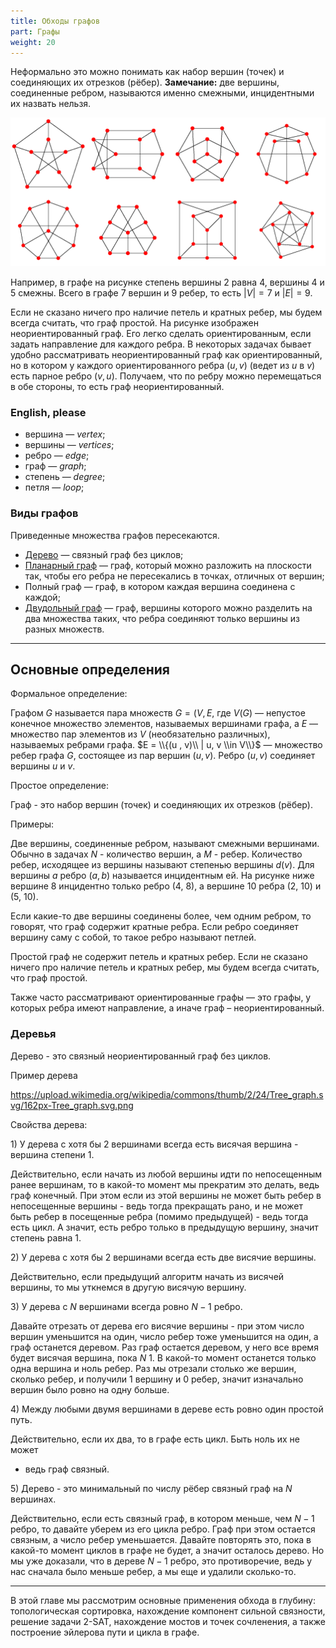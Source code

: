 ```yaml
---
title: Обходы графов
part: Графы
weight: 20
---
```


Неформально это можно понимать как набор вершин (точек) и соединяющих их
отрезков (рёбер).    <strong>Замечание:</strong> две вершины,
соединенные ребром, называются именно смежными, инцидентными
их назвать нельзя.

![](img/graphs.gif)

Например, в графе на рисунке степень
вершины $2$ равна $4$, вершины $4$ и $5$ смежны. Всего в графе $7$
вершин и $9$ ребер, то есть $|V| = 7$ и $|E| = 9$.

Если не сказано ничего про наличие петель и кратных ребер, мы будем
всегда считать, что граф простой.   На рисунке изображен
неориентированный граф. Его легко сделать ориентированным,
если задать направление для каждого ребра. В некоторых задачах бывает
удобно рассматривать неориентированный граф как ориентированный, но в
котором у каждого ориентированного ребра $(u, v)$ (ведет из $u$ в
$v$) есть парное ребро $(v, u)$. Получаем, что по ребру можно
перемещаться в обе стороны, то есть граф неориентированный.

### English, please

  - вершина — <em>vertex</em>;
  - вершины — <em>vertices</em>;
  - ребро — <em>edge</em>;
  - граф — <em>graph</em>;
  - степень — <em>degree</em>;
  - петля — <em>loop</em>;

### Виды графов

Приведенные множества графов пересекаются.

  - [Дерево](Дерево "wikilink") — связный граф без циклов;
  - [Планарный граф](Планарный_граф "wikilink") — граф, который можно
    разложить на плоскости так, чтобы его ребра не пересекались в
    точках, отличных от вершин;
  - Полный граф — граф, в котором каждая вершина соединена с каждой;
  - [Двудольный граф](Двудольный_граф "wikilink") — граф, вершины
    которого можно разделить на два множества таких, что ребра
    соединяют только вершины из разных множеств.

---

## Основные определения

Формальное определение:

Графом $G$ называется пара множеств $G = (V, E$, где $V(G)$ — непустое
конечное множество элементов, называемых вершинами графа, а $E$ —
множество пар элементов из $V$ (необязательно различных),
называемых ребрами графа. $E = \\{(u , v)\\ | u, v \\in V\\}$
— множество ребер графа $G$, состоящее из пар вершин $(u, v)$. Ребро
$(u, v)$ соединяет вершины $u$ и $v$.

Простое определение:

Граф - это набор вершин (точек) и соединяющих их отрезков (рёбер).

Примеры:

Две вершины, соединенные ребром, называют смежными вершинами. Обычно в
задачах $N$ - количество вершин, а $M$ - ребер. Количество ребер,
исходящее из вершины называют степенью вершины $d(v)$. Для вершины
$a$ ребро $(a, b)$ называется инцидентным ей. На рисунке ниже вершине 8
инцидентно только ребро (4, 8), а вершине 10 ребра (2, 10) и (5, 10).

Если какие-то две вершины соединены более, чем одним ребром, то говорят,
что граф содержит кратные ребра. Если ребро соединяет вершину саму с
собой, то такое ребро называют петлей.

Простой граф не содержит петель и кратных ребер. Если не сказано ничего
про наличие петель и кратных ребер, мы будем всегда считать, что граф
простой.

Также часто рассматривают ориентированные графы — это графы, у которых
ребра имеют направление, а иначе граф – неориентированный.

### Деревья

Дерево - это связный неориентированный граф без циклов.

Пример дерева

<https://upload.wikimedia.org/wikipedia/commons/thumb/2/24/Tree_graph.svg/162px-Tree_graph.svg.png>

Свойства дерева:

1\) У дерева с хотя бы 2 вершинами всегда есть висячая вершина - вершина
степени 1.

Действительно, если начать из любой вершины идти по непосещенным ранее
вершинам, то в какой-то момент мы прекратим это делать, ведь граф
конечный. При этом если из этой вершины не может быть ребер в
непосещенные вершины - ведь тогда прекращать рано, и не может быть
ребер в посещенные ребра (помимо предыдущей) - ведь тогда есть цикл. А
значит, есть ребро только в предыдущую вершину, значит степень равна
1.

2\) У дерева с хотя бы 2 вершинами всегда есть две висячие вершины.

Действительно, если предыдущий алгоритм начать из висячей вершины, то мы
уткнемся в другую висячую вершину.

3\) У дерева с $N$ вершинами всегда ровно $N-1$ ребро.

Давайте отрезать от дерева его висячие вершины - при этом число вершин
уменьшится на один, число ребер тоже уменьшится на один, а граф
останется деревом. Раз граф остается деревом, у него все время
будет висячая вершина, пока $N \> 1$. В какой-то момент останется
только одна вершина и ноль ребер. Раз мы отрезали столько же вершин,
сколько ребер, и получили 1 вершину и 0 ребер, значит изначально вершин
было ровно на одну больше.

4\) Между любыми двумя вершинами в дереве есть ровно один простой путь.

Действительно, если их два, то в графе есть цикл. Быть ноль их не может
- ведь граф связный.

5\) Дерево - это минимальный по числу рёбер связный граф на $N$
вершинах.

Действительно, если есть связный граф, в котором меньше, чем $N-1$
ребро, то давайте уберем из его цикла ребро. Граф при этом остается
связным, а число ребер уменьшается. Давайте повторять это, пока в
какой-то момент циклов в графе не будет, а значит осталось дерево.
Но мы уже доказали, что в дереве $N-1$ ребро, это противоречие, ведь у
нас сначала было меньше ребер, а мы еще и удалили сколько-то.

---


В этой главе мы рассмотрим основные применения обхода в глубину: топологическая сортировка, нахождение компонент сильной связности, решение задачи 2-SAT, нахождение мостов и точек сочленения, а также построение эйлерова пути и цикла в графе.


